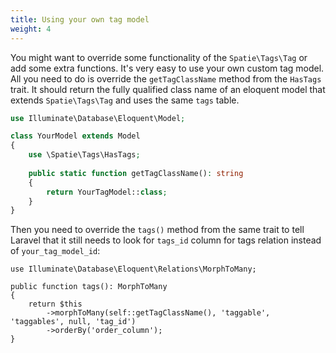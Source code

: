 ```yaml
---
title: Using your own tag model
weight: 4
---
```


You might want to override some functionality of the `Spatie\Tags\Tag` or add some extra functions. It's very easy to use your own custom tag model. All you need to do is override the `getTagClassName` method from the `HasTags` trait. It should return the fully qualified class name of an eloquent model that extends `Spatie\Tags\Tag` and uses the same `tags` table.

```php
use Illuminate\Database\Eloquent\Model;

class YourModel extends Model
{
    use \Spatie\Tags\HasTags;
    
    public static function getTagClassName(): string
    {
        return YourTagModel::class;
    }
}
```

Then you need to override the `tags()` method from the same trait to tell Laravel that it still needs to look for `tags_id` column for tags relation instead of `your_tag_model_id`:

```
use Illuminate\Database\Eloquent\Relations\MorphToMany;

public function tags(): MorphToMany
{
    return $this
        ->morphToMany(self::getTagClassName(), 'taggable', 'taggables', null, 'tag_id')
        ->orderBy('order_column');
}
```
